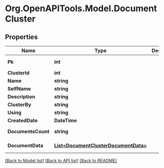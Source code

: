 
# Org.OpenAPITools.Model.DocumentCluster

## Properties

Name | Type | Description | Notes
------------ | ------------- | ------------- | -------------
**Pk** | **int** |  | [optional] [readonly] 
**ClusterId** | **int** |  | [optional] 
**Name** | **string** |  | 
**SelfName** | **string** |  | 
**Description** | **string** |  | 
**ClusterBy** | **string** |  | 
**Using** | **string** |  | 
**CreatedDate** | **DateTime** |  | [optional] 
**DocumentsCount** | **string** |  | [optional] [readonly] 
**DocumentData** | [**List&lt;DocumentClusterDocumentData&gt;**](DocumentClusterDocumentData.md) |  | [optional] [readonly] 

[[Back to Model list]](../README.md#documentation-for-models)
[[Back to API list]](../README.md#documentation-for-api-endpoints)
[[Back to README]](../README.md)

